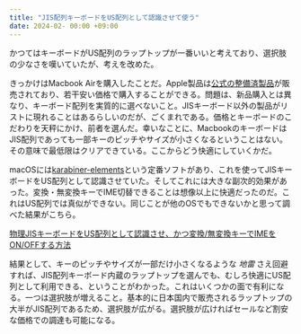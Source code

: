 ```yaml
---
title: "JIS配列キーボードをUS配列として認識させて使う"
date: 2024-02- 00:00 +09:00
---
```


かつてはキーボードがUS配列のラップトップが一番いいと考えており、選択肢の少なさを嘆いていたが、考えを改めた。

きっかけはMacbook Airを購入したことだ。Apple製品は[公式の整備済製品](https://www.apple.com/jp/shop/refurbished)が販売されており、若干安い価格で購入することができる。問題は、新品購入とは異なり、キーボード配列を実質的に選べないこと。JISキーボード以外の製品がリストに現れることはあるらしいのだが、ごくまれである。価格とキーボードのこだわりを天秤にかけ、前者を選んだ。幸いなことに、MacbookのキーボードはJIS配列であっても一部キーのピッチやサイズが小さくなるということはない。その意味で最低限はクリアできている。ここからどう快適にしていくかだ。

macOSには[karabiner-elements](karabiner-elements)という定番ソフトがあり、これを使ってJISキーボードをUS配列として認識させていた。そしてこれには大きな副次的効果があった。変換・無変換キーでIME切替できることは想像以上に快適だったのだ。これはUS配列では真似ができない。同じことが他のOSでもできないかと思って調べた結果がこちら。

[物理JISキーボードをUS配列として認識させ、かつ変換/無変換キーでIMEをON/OFFする方法](https://gist.github.com/squeuei/13d2987fc955ee0b7130ed9aec5265cb)

結果として、キーのピッチやサイズが一部だけ小さくなるような _地雷_ さえ回避すれば、JIS配列キーボード内蔵のラップトップを選んでも、むしろ快適にUS配列として利用できる、ということがわかった。これはいくつかの面で有利になる。一つは選択肢が増えること。基本的に日本国内で販売されるラップトップの大半がJIS配列であるため、選択肢が広がる。選択肢が広ければセールなど割安な価格での調達も可能になる。
